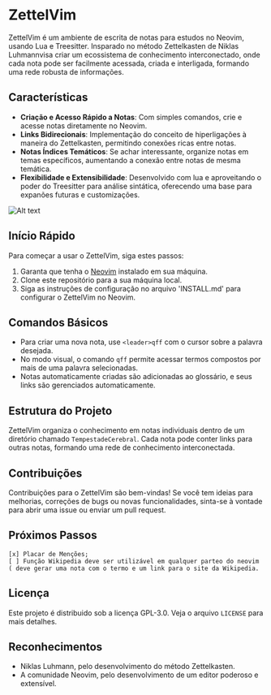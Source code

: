 # ZettelVim

ZettelVim é um ambiente de escrita de notas para estudos no Neovim, usando Lua e Treesitter. Insparado no método Zettelkasten de Niklas Luhmannvisa criar um ecossistema de conhecimento interconectado, onde cada nota pode ser facilmente acessada, criada e interligada, formando uma rede robusta de informações.

## Características

- **Criação e Acesso Rápido a Notas**: Com simples comandos, crie e acesse notas diretamente no Neovim.
- **Links Bidirecionais**: Implementação do conceito de hiperligações à maneira do Zettelkasten, permitindo conexões ricas entre notas.
- **Notas Índices Temáticos**: Se achar interessante, organize notas em temas específicos, aumentando a conexão entre notas de mesma temática.
- **Flexibilidade e Extensibilidade**: Desenvolvido com lua e aproveitando o poder do Treesitter para análise sintática, oferecendo uma base para expanões futuras e customizações.

![Alt text](https://raw.githubusercontent.com/Gabriel-Goes/ZettelVim/main/zettelvim2.gif)

## Início Rápido

Para começar a usar o ZettelVim, siga estes passos:

1. Garanta que tenha o [Neovim](https://neovim.io/) instalado em sua máquina.
2. Clone este repositório para a sua máquina local.
3. Siga as instruções de configuração no arquivo 'INSTALL.md' para configurar o ZettelVim no Neovim.

## Comandos Básicos

- Para criar uma nova nota, use `<leader>qff` com o cursor sobre a palavra desejada.
- No modo visual, o comando `qff` permite acessar termos compostos por mais de uma palavra selecionadas.
- Notas automaticamente criadas são adicionadas ao glossário, e seus links são gerenciados automaticamente.

## Estrutura do Projeto

ZettelVim organiza o conhecimento em notas individuais dentro de um diretório chamado `TempestadeCerebral`. Cada nota pode conter links para outras notas, formando uma rede de conhecimento interconectada.

## Contribuições

Contribuições para o ZettelVim são bem-vindas! Se você tem ideias para melhorias, correções de bugs ou novas funcionalidades, sinta-se à vontade para abrir uma issue ou enviar um pull request.

## Próximos Passos
    [x] Placar de Menções;
    [ ] Função Wikipedia deve ser utilizável em qualquer parteo do neovim ( deve gerar uma nota com o termo e um link para o site da Wikipedia.

## Licença

Este projeto é distribuido sob a licença GPL-3.0. Veja o arquivo `LICENSE` para mais detalhes.

## Reconhecimentos

- Niklas Luhmann, pelo desenvolvimento do método Zettelkasten.
- A comunidade Neovim, pelo desenvolvimento de um editor poderoso e extensível.
